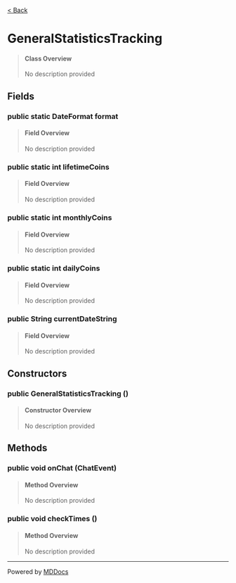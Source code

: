 [< Back](..)
# GeneralStatisticsTracking #
>#### Class Overview ####
>No description provided
## Fields ##
### public static DateFormat format ###
>#### Field Overview ####
>No description provided
>
### public static int lifetimeCoins ###
>#### Field Overview ####
>No description provided
>
### public static int monthlyCoins ###
>#### Field Overview ####
>No description provided
>
### public static int dailyCoins ###
>#### Field Overview ####
>No description provided
>
### public String currentDateString ###
>#### Field Overview ####
>No description provided
>
## Constructors ##
### public GeneralStatisticsTracking () ###
>#### Constructor Overview ####
>No description provided
>
## Methods ##
### public void onChat (ChatEvent) ###
>#### Method Overview ####
>No description provided
>
### public void checkTimes () ###
>#### Method Overview ####
>No description provided
>

---
Powered by [MDDocs](https://github.com/VRCube/MDDocs)